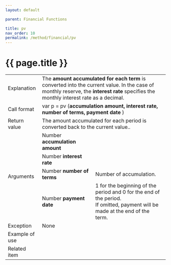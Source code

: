 ```yaml
---
layout: default

parent: Financial Functions

title: pv
nav_order: 10
permalink: /method/financial/pv
---
```




# {{ page.title }}

<table>
  <tr>
    <td>Explanation</td>
    <td colspan="2"> The <b>amount accumulated for each term</b>  is converted into the current value. In the case of monthly reserve, the <b>interest rate </b>specifies the monthly interest rate as a decimal.</td>
  </tr>
  <tr>
    <td>Call format</td>
    <td colspan="2">	var p = pv (<b>accumulation  amount, interest rate, number of terms, payment date </b>)</td>
  </tr>
  <tr>
    <td>Return value</td>
    <td colspan="2">The amount accumulated for each period is converted back to the current value..</td>
  </tr>  
   <tr>
    <td rowspan="4">Arguments</td>
    <td>Number  <b>accumulation amount</b></td>
    <td></td>
  </tr>
  <tr>
    <td>Number  <b>interest rate</b></td>
    <td></td>
  </tr>
  <tr>
    <td>Number <b>number of terms </b></td>
    <td>Number of accumulation.</td>
  </tr>
    <tr>
    <td>Number <b>payment  date</b></td>
    <td>1 for the beginning of the period and 0 for the end of the period. <br>If omitted, payment will be made at the end of the term.</td>
  </tr>
  <tr>
    <td>Exception</td>
    <td colspan="2">None</td>
  </tr>
  <tr>
    <td>Example of use</td>
    <td colspan="2"></td>
  </tr>
  <tr>
    <td>Related item</td>
    <td colspan="2"></td>
  </tr>
</table>




